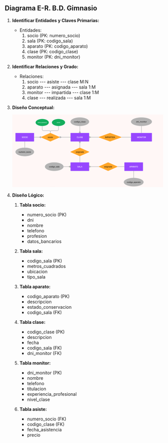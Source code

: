 ## Diagrama E-R. B.D. Gimnasio

1. **Identificar Entidades y Claves Primarias:**

   - Entidades:
     1. socio (PK: numero_socio)
     2. sala (PK: codigo_sala)
     3. aparato (PK: codigo_aparato)
     4. clase (PK: codigo_clase)
     5. monitor (PK: dni_monitor)

2. **Identificar Relaciones y Grado:**

   - Relaciones:
     1. socio --- asiste --- clase M:N
     2. aparato --- asignada --- sala 1:M
     3. monitor --- impartida --- clase 1:M
     4. clase --- realizada --- sala 1:M

3. **Diseño Conceptual:**

   ![](./Screenshot_1.png)

4. **Diseño Lógico:**

   1. **Tabla socio:**

      - numero_socio (PK)
      - dni
      - nombre
      - telefono
      - profesion
      - datos_bancarios

   2. **Tabla sala:**

      - codigo_sala (PK)
      - metros_cuadrados
      - ubicacion
      - tipo_sala

   3. **Tabla aparato:**

      - codigo_aparato (PK)
      - descripcion
      - estado_conservacion
      - codigo_sala (FK)

   4. **Tabla clase:**

      - codigo_clase (PK)
      - descripcion
      - fecha
      - codigo_sala (FK)
      - dni_monitor (FK)

   5. **Tabla monitor:**

      - dni_monitor (PK)
      - nombre
      - telefono
      - titulacion
      - experiencia_profesional
      - nivel_clase

   6. **Tabla asiste:**
      - numero_socio (FK)
      - codigo_clase (FK)
      - fecha_asistencia
      - precio
